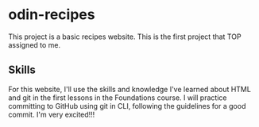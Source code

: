 # odin-recipes
This project is a basic recipes website. This is the first project that TOP assigned to me.
## Skills
For this website, I'll use the skills and knowledge I've learned about HTML and git in the first lessons in the Foundations course. I will practice committing to GitHub using git in CLI, following the guidelines for a good commit. I'm very excited!!!